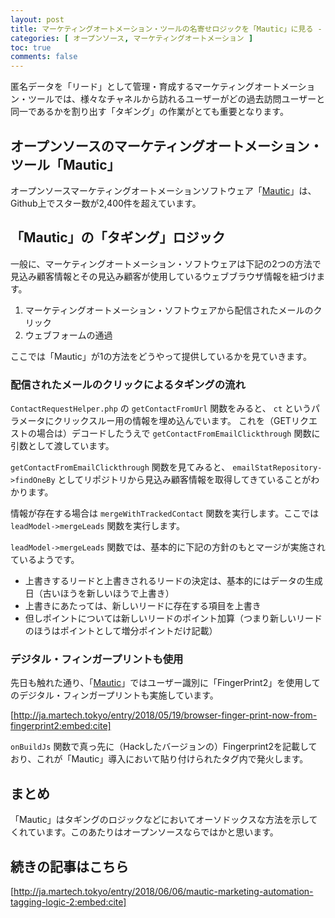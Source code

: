 ```yaml
---
layout: post
title: マーケティングオートメーション・ツールの名寄せロジックを「Mautic」に見る - その1 -
categories: [ オープンソース, マーケティングオートメーション ]
toc: true
comments: false
---
```

匿名データを「リード」として管理・育成するマーケティングオートメーション・ツールでは、様々なチャネルから訪れるユーザーがどの過去訪問ユーザーと同一であるかを割り出す「タギング」の作業がとても重要となります。

## オープンソースのマーケティングオートメーション・ツール「Mautic」

オープンソースマーケティングオートメーションソフトウェア「[Mautic](https://jp.mautic.org/)」は、Github上でスター数が2,400件を超えています。

## 「Mautic」の「タギング」ロジック

一般に、マーケティングオートメーション・ソフトウェアは下記の2つの方法で見込み顧客情報とその見込み顧客が使用しているウェブブラウザ情報を紐づけます。

1. マーケティングオートメーション・ソフトウェアから配信されたメールのクリック
1. ウェブフォームの通過

ここでは「Mautic」が1の方法をどうやって提供しているかを見ていきます。

### 配信されたメールのクリックによるタギングの流れ

``ContactRequestHelper.php`` の ``getContactFromUrl`` 関数をみると、 ``ct`` というパラメータにクリックスルー用の情報を埋め込んでいます。
これを（GETリクエストの場合は）デコードしたうえで ``getContactFromEmailClickthrough`` 関数に引数として渡しています。

<script src="http://gist-it.appspot.com/github/mautic/mautic/blob/1f9ed5fd44a5b956e8ffe5684448c8d541d8954e/app/bundles/LeadBundle/Helper/ContactRequestHelper.php?slice=139:179" ></script>

``getContactFromEmailClickthrough`` 関数を見てみると、 ``emailStatRepository->findOneBy`` としてリポジトリから見込み顧客情報を取得してきていることがわかります。

<script src="http://gist-it.appspot.com/github/mautic/mautic/blob/1f9ed5fd44a5b956e8ffe5684448c8d541d8954e/app/bundles/LeadBundle/Helper/ContactRequestHelper.php?slice=181:218" ></script>

情報が存在する場合は ``mergeWithTrackedContact`` 関数を実行します。ここでは ``leadModel->mergeLeads`` 関数を実行します。

<script src="http://gist-it.appspot.com/github/mautic/mautic/blob/1f9ed5fd44a5b956e8ffe5684448c8d541d8954e/app/bundles/LeadBundle/Helper/ContactRequestHelper.php?slice=300:312" ></script>

``leadModel->mergeLeads`` 関数では、基本的に下記の方針のもとマージが実施されているようです。

- 上書きするリードと上書きされるリードの決定は、基本的にはデータの生成日（古いほうを新しいほうで上書き）
- 上書きにあたっては、新しいリードに存在する項目を上書き
- 但しポイントについては新しいリードのポイント加算（つまり新しいリードのほうはポイントとして増分ポイントだけ記載）

<script src="http://gist-it.appspot.com/github/mautic/mautic/blob/78b82c95dd28ae79df066e28fc376509cc9a2644/app/bundles/LeadBundle/Model/LeadModel.php?slice=1254:1348" ></script>

### デジタル・フィンガープリントも使用

先日も触れた通り、「[Mautic](https://github.com/mautic/mautic)」ではユーザー識別に「FingerPrint2」を使用してのデジタル・フィンガープリントも実施しています。

[http://ja.martech.tokyo/entry/2018/05/19/browser-finger-print-now-from-fingerprint2:embed:cite]

``onBuildJs`` 関数で真っ先に（Hackしたバージョンの）Fingerprint2を記載しており、これが「Mautic」導入において貼り付けられたタグ内で発火します。

<script src="http://gist-it.appspot.com/github/mautic/mautic/blob/322964b3578f63cf40c88d4a67922684720388ba/app/bundles/CoreBundle/EventListener/BuildJsSubscriber.php?slice=37:62" ></script>

## まとめ

「Mautic」はタギングのロジックなどにおいてオーソドックスな方法を示してくれています。このあたりはオープンソースならではかと思います。

## 続きの記事はこちら

[http://ja.martech.tokyo/entry/2018/06/06/mautic-marketing-automation-tagging-logic-2:embed:cite]

